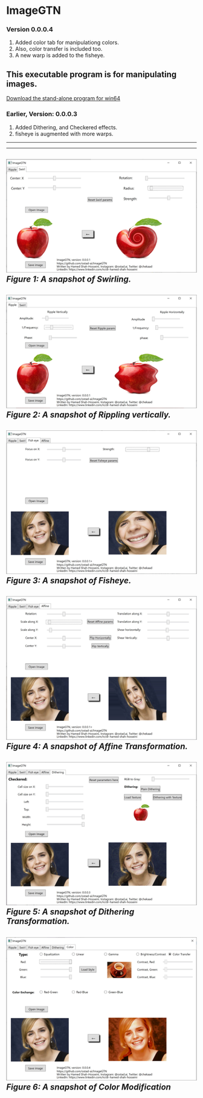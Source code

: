 # ImageGTN
### Version 0.0.0.4
1. Added color tab for manipulationg colors.
2. Also, color transfer is included too.
3. A new warp is added to the fisheye.
## This executable program is for manipulating images.
[Download the stand-alone program for win64](https://drive.google.com/file/d/1lPJFwxGaIfg9DGR87Q0lVZW_uGp0Oa6T/view?usp=sharing)
### Earlier, Version: 0.0.0.3
1. Added Dithering, and Checkered effects.
2. fisheye is augmented with more warps.
---
---
![A snapshot of application for swirling](Media/ver-0-0-0-1-snap-swirl.jpg) *Figure 1: A snapshot of Swirling.*
---
![A snapshot of application for Rippling](Media/ver-0-0-0-1-snap-ripplev.jpg) *Figure 2: A snapshot of Rippling vertically.*
---
![A snapshot of application for Fisheye](Media/ver-0-0-0-2-snap-fisheye.jpg) *Figure 3: A snapshot of Fisheye.*
---
![A snapshot of application for Affine Transformation](Media/ver-0-0-0-2-snap-affine.jpg) *Figure 4: A snapshot of Affine Transformation.*
---
![A snapshot of application for Dithering Transformation](Media/ver-0-0-0-3-snap-dithering.jpg) *Figure 5: A snapshot of Dithering Transformation.*
---
![A snapshot of application for Color Modification](Media/ver-0-0-0-4-snap-color.jpg) *Figure 6: A snapshot of Color Modification*
---